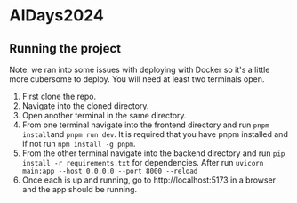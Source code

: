 # AIDays2024

## Running the project

Note: we ran into some issues with deploying with Docker so it's a little more cubersome to deploy. 
You will need at least two terminals open. 

1. First clone the repo. 
2. Navigate into the cloned directory. 
3. Open another terminal in the same directory. 
4. From one terminal navigate into the frontend directory and run ```pnpm install```and ```pnpm run dev```. It is required that you have pnpm installed and if not run ```npm install -g pnpm```. 
5. From the other terminal navigate into the backend directory and run ```pip install -r requirements.txt``` for dependencies. After run ```uvicorn main:app --host 0.0.0.0 --port 8000 --reload``` 
6. Once each is up and running, go to http://localhost:5173 in a browser and the app should be running.


